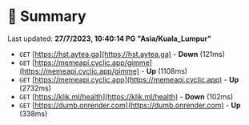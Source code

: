 # 📖 Summary
Last updated: **27/7/2023, 10:40:14 PG "Asia/Kuala_Lumpur"**

- `GET` [https://hst.aytea.ga](https://hst.aytea.ga) - **Down** (121ms)
- `GET` [https://memeapi.cyclic.app/gimme](https://memeapi.cyclic.app/gimme) - **Up** (1108ms)
- `GET` [https://memeapi.cyclic.app](https://memeapi.cyclic.app) - **Up** (2732ms)
- `GET` [https://klik.ml/health](https://klik.ml/health) - **Down** (102ms)
- `GET` [https://dumb.onrender.com](https://dumb.onrender.com) - **Up** (338ms)
